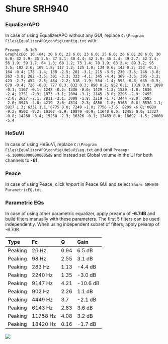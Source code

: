# Shure SRH940

### EqualizerAPO
In case of using EqualizerAPO without any GUI, replace `C:\Program Files\EqualizerAPO\config\config.txt`
with:
```
Preamp: -6.1dB
GraphicEQ: 10 -84; 20 6.0; 22 6.0; 23 6.0; 25 6.0; 26 6.0; 28 6.0; 30 6.0; 32 5.9; 35 5.5; 37 5.1; 40 4.4; 42 3.9; 45 3.4; 49 2.7; 52 2.4; 56 1.9; 59 1.7; 64 1.3; 68 1.2; 73 1.4; 78 1.9; 83 2.4; 89 3.2; 95 3.5; 102 2.6; 109 1.8; 117 1.2; 125 1.0; 134 0.6; 143 0.2; 153 -0.3; 164 -0.4; 175 -1.4; 188 -2.5; 201 -3.1; 215 -3.5; 230 -3.6; 246 -3.8; 263 -3.8; 282 -3.5; 301 -3.3; 323 -4.1; 345 -4.4; 369 -3.6; 395 -3.2; 423 -2.7; 452 -2.5; 484 -2.2; 518 -1.9; 554 -1.4; 593 -0.8; 635 -0.5; 679 -0.4; 726 -0.0; 777 0.3; 832 0.3; 890 0.2; 952 0.1; 1019 0.0; 1090 -0.1; 1167 -0.1; 1248 -0.2; 1336 -0.6; 1429 -1.3; 1529 -1.8; 1636 -2.4; 1751 -2.9; 1873 -3.1; 2004 -3.1; 2145 -3.0; 2295 -2.9; 2455 -2.0; 2627 -2.1; 2811 -2.1; 3008 -1.8; 3219 -1.7; 3444 -2.0; 3685 -2.0; 3943 -2.0; 4219 -2.6; 4514 -2.3; 4830 -1.8; 5168 -0.6; 5530 1.1; 5917 1.3; 6331 1.1; 6775 0.8; 7249 -1.0; 7756 -3.6; 8299 -6.8; 8880 -9.2; 9502 -9.2; 10167 -5.9; 10879 -0.9; 11640 0.0; 12455 0.0; 13327 -0.8; 14260 -3.4; 15258 -2.3; 16326 -0.1; 17469 0.0; 18692 -1.5; 20000 -5.4
```

### HeSuVi
In case of using HeSuVi, replace `C:\Program Files\EqualizerAPO\config\HeSuVi\eq.txt` and omit `Preamp:
-6.1000000000000005dB` and instead set Global volume in the UI for both channels to **-61**

### Peace
In case of using Peace, click *Import* in Peace GUI and select `Shure SRH940 ParametricEQ.txt`.

### Parametric EQs
In case of using other parametric equalizer, apply preamp of **-6.7dB** and build filters manually
with these parameters. The first 5 filters can be used independently.
When using independent subset of filters, apply preamp of -6.7dB.

| Type    | Fc       |    Q | Gain     |
|:--------|:---------|:-----|:---------|
| Peaking | 26 Hz    | 0.94 | 6.5 dB   |
| Peaking | 98 Hz    | 2.55 | 3.1 dB   |
| Peaking | 283 Hz   | 1.13 | -4.4 dB  |
| Peaking | 2240 Hz  | 1.35 | -3.0 dB  |
| Peaking | 9147 Hz  | 4.21 | -10.6 dB |
| Peaking | 902 Hz   | 2.26 | 1.1 dB   |
| Peaking | 4449 Hz  | 3.7  | -2.1 dB  |
| Peaking | 6143 Hz  | 2.83 | 3.6 dB   |
| Peaking | 11758 Hz | 4.08 | 3.2 dB   |
| Peaking | 18420 Hz | 0.16 | -1.7 dB  |

![](https://raw.githubusercontent.com/jaakkopasanen/AutoEq/master/results/innerfidelity/sbaf-serious/Shure%20SRH940/Shure%20SRH940.png)